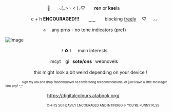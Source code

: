 　　　　　 　　　　🐬　　⸜(｡> ᵕ < )⸝♡　　**re**n or **kae**la

⠀　　　　　c + h **ENCOURAGED!!!**　　‿‿　　blocking <ins>freely</ins>	  　♡⠀⠀⸝⸝     

　　　　 　　　　⟢ 　any prns   -   no tone indicators (pref)

<img src="https://media.discordapp.net/attachments/853045433151651840/1430747727444180992/Untitled488_20251022234030.png?ex=68fae728&amp;is=68f995a8&amp;hm=1f5589401f4e5057889eeddf19cd6c40ad5341057a1db452540b8287c2ac5612&amp;=&amp;format=webp&amp;quality=lossless" alt="Image"/>

⠀⠀⠀ 　　 　　　　　　　⠀꒰ ✿ ꒱⠀⠀main interests

   ⠀　　　　　　　　　  mcyt ⠀gi⠀**sote/ons**⠀webnovels

 ⠀　　 　 　　this might look a bit weird depending on your device !

<sup><sub>　　　　　 sign my ata and drop fandom/novel or comic/song reccomendations, or just leave a little message! Idm any! ^_^</sub></sup>

 ⠀　 ⠀　　 　 　　　https://digitalcolours.atabook.org/

 <sup><sub>　　　　　　　　　　　　 　C+H IS SO HEAVILY ENCOURAGED AND INTINGGG IF YOU'RE FUNNY PLSS</sub></sup>


